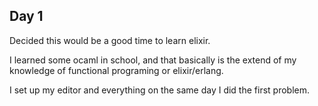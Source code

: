## Day 1
Decided this would be a good time to learn elixir. 

I learned some ocaml in school, and that basically is the extend of my knowledge of functional programing or elixir/erlang.  

I set up my editor and everything on the same day I did the first problem.
